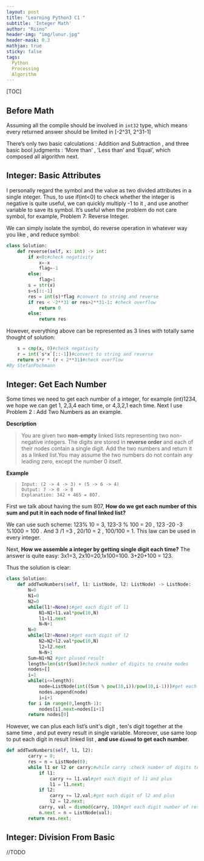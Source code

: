```yaml
---
layout: post
title: "Learning Python3 C1 "
subtitle: 'Integer Math'
author: "Riino"
header-img: "img/lunur.jpg"
header-mask: 0.3
mathjax: true
sticky: false
tags:
  Python
  Processing
  Algorithm
---
```


[TOC]

## Before Math

Assuming all the compile should be involved in `int32` type, which means every returned answer should be limited in [-2^31, 2^31-1]

There’s only two basic calculations : Addition and Subtraction , and three basic bool judgments : ‘More than’ , ‘Less than’ and ‘Equal’, which composed all algorithm next.

## Integer:  Basic Attributes

I personally regard the symbol and the value as two divided attributes in a single integer. Thus, to use  if(int<0) to check whether the integer is negative is quite useful, we can quickly multiply -1 to it , and use another variable to save its symbol. It’s useful when the problem do not care symbol, for example,  Problem  7: Reverse Integer.

We can simply isolate the symbol, do reverse operation in whatever way you like , and reduce symbol:

```python
class Solution:
    def reverse(self, x: int) -> int:
        if x<0:#check negativity
            x=-x
            flag=-1
        else:
            flag=1
        s = str(x)
        s=s[::-1]
        res = int(s)*flag #convert to string and reverse
        if res < -2**31 or res>2**31-1: #check overflow
            return 0
        else:
            return res
```

However, everything above can be represented as 3 lines with totally same thought of solution:

```python
    s = cmp(x, 0)#check negativity
    r = int(`s*x`[::-1])#convert to string and reverse
    return s*r * (r < 2**31)#check overflow
#By StefanPochmann
```

## Integer:  Get Each Number

Some times we need to get each number of a integer, for example (int)1234, we hope we can get 1, 2,3,4 each time, or 4,3,2,1 each time. Next I use Problem 2 : Add Two Numbers as an example.

**Description**

>You are given two **non-empty** linked lists representing two non-negative integers. The digits are stored in **reverse order** and each of their nodes contain a single digit. Add the two numbers and return it as a linked list.You may assume the two numbers do not contain any leading zero, except the number 0 itself.

**Example**

> ```
> Input: (2 -> 4 -> 3) + (5 -> 6 -> 4)
> Output: 7 -> 0 -> 8
> Explanation: 342 + 465 = 807.
> ```

First we talk about having the sum 807, **How do we get each number of this sum and put it in each node of final linked list?**

We can use such scheme: 123% 10 = 3, 123-3 % 100 = 20 , 123 -20 -3 %1000 = 100 . And 3 /1 =3 , 20/10 = 2 , 100/100 = 1. This law can be used in every integer.

Next, **How we assemble a integer by getting single digit each time?** The answer is quite easy: 3x1=3, 2x10=20,1x100=100. 3+20+100 = 123.

Thus the solution is clear:

```python
class Solution:
    def addTwoNumbers(self, l1: ListNode, l2: ListNode) -> ListNode:
        N=0
        N1=0
        N2=0
        while(l1!=None):#get each digit of l1
            N1=N1+l1.val*pow(10,N)
            l1=l1.next
            N=N+1
        N=0
        while(l2!=None):#get each digit of l2 
            N2=N2+l2.val*pow(10,N)
            l2=l2.next
            N=N+1
        Sum=N1+N2 #get plused result
        length=len(str(Sum))#check number of digits to create nodes
        nodes=[]
        i=1
        while(i<=length):
            node=ListNode(int((Sum % pow(10,i))/pow(10,i-1)))#get each digit number of result
            nodes.append(node)
            i=i+1
        for i in range(0,length-1):
            nodes[i].next=nodes[i+1]
        return nodes[0]
```

However, we can plus each list’s unit's digit , ten's digit together at the same time , and put every result in single variable. Moreover, use same loop to put each digit in result linked list , **and use `divmod` to get each number**.

```python
def addTwoNumbers(self, l1, l2):
        carry = 0;
        res = n = ListNode(0);
        while l1 or l2 or carry:#while carry :check number of digits to create nodes
            if l1:
                carry += l1.val#get each digit of l1 and plus
                l1 = l1.next;
            if l2:
                carry += l2.val;#get each digit of l2 and plus
                l2 = l2.next;
            carry, val = divmod(carry, 10)#get each digit number of result
            n.next = n = ListNode(val);
        return res.next;
```

## Integer: Division From Basic

//TODO
